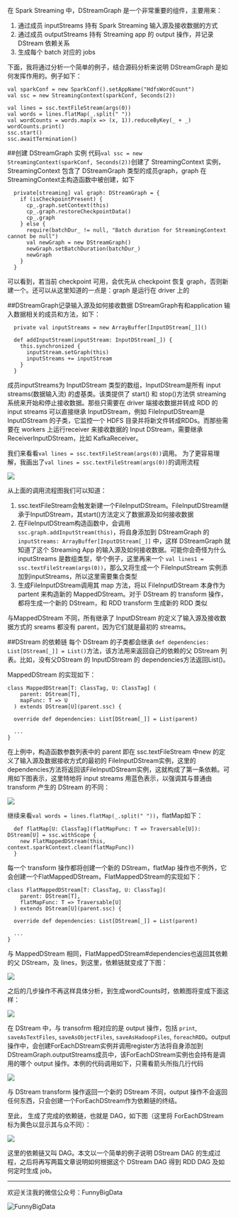 在 Spark Streaming 中，DStreamGraph 是一个非常重要的组件，主要用来：

1. 通过成员 inputStreams 持有 Spark Streaming 输入源及接收数据的方式
2. 通过成员 outputStreams 持有 Streaming app 的 output 操作，并记录 DStream 依赖关系
3. 生成每个 batch 对应的 jobs

下面，我将通过分析一个简单的例子，结合源码分析来说明 DStreamGraph 是如何发挥作用的。例子如下：

```
val sparkConf = new SparkConf().setAppName("HdfsWordCount")
val ssc = new StreamingContext(sparkConf, Seconds(2))

val lines = ssc.textFileStream(args(0))
val words = lines.flatMap(_.split(" "))
val wordCounts = words.map(x => (x, 1)).reduceByKey(_ + _)
wordCounts.print()
ssc.start()
ssc.awaitTermination()
```

##创建 DStreamGraph 实例
代码```val ssc = new StreamingContext(sparkConf, Seconds(2))```创建了 StreamingContext 实例，StreamingContext 包含了 DStreamGraph 类型的成员graph，graph 在 StreamingContext主构造函数中被创建，如下

```
  private[streaming] val graph: DStreamGraph = {
    if (isCheckpointPresent) {
      cp_.graph.setContext(this)
      cp_.graph.restoreCheckpointData()
      cp_.graph
    } else {
      require(batchDur_ != null, "Batch duration for StreamingContext cannot be null")
      val newGraph = new DStreamGraph()
      newGraph.setBatchDuration(batchDur_)
      newGraph
    }
  }
```

可以看到，若当前 checkpoint 可用，会优先从 checkpoint 恢复 graph，否则新建一个。还可以从这里知道的一点是：graph 是运行在 driver 上的 

##DStreamGraph记录输入源及如何接收数据
DStreamGraph有和application 输入数据相关的成员和方法，如下：

```
  private val inputStreams = new ArrayBuffer[InputDStream[_]]()

  def addInputStream(inputStream: InputDStream[_]) {
    this.synchronized {
      inputStream.setGraph(this)
      inputStreams += inputStream
    }
  }
```

成员inputStreams为 InputDStream 类型的数组，InputDStream是所有 input streams(数据输入流) 的虚基类。该类提供了 start() 和 stop()方法供 streaming 系统来开始和停止接收数据。那些只需要在 driver 端接收数据并转成 RDD 的 input streams 可以直接继承 InputDStream，例如 FileInputDStream是 InputDStream 的子类，它监控一个 HDFS 目录并将新文件转成RDDs。而那些需要在 workers 上运行receiver 来接收数据的 Input DStream，需要继承 ReceiverInputDStream，比如 KafkaReceiver。

我们来看看```val lines = ssc.textFileStream(args(0))```调用。
为了更容易理解，我画出了```val lines = ssc.textFileStream(args(0))```的调用流程



![](http://upload-images.jianshu.io/upload_images/204749-dbc4b52e7c2e9cc7.jpg?imageMogr2/auto-orient/strip%7CimageView2/2/w/1240)

从上面的调用流程图我们可以知道：

1. ssc.textFileStream会触发新建一个FileInputDStream。FileInputDStream继承于InputDStream，其start()方法定义了数据源及如何接收数据
2. 在FileInputDStream构造函数中，会调用```ssc.graph.addInputStream(this)```，将自身添加到 DStreamGraph 的 ```inputStreams: ArrayBuffer[InputDStream[_]]``` 中，这样 DStreamGraph 就知道了这个 Streaming App 的输入源及如何接收数据。可能你会奇怪为什么inputStreams 是数组类型，举个例子，这里再来一个 ```val lines1 = ssc.textFileStream(args(0))```，那么又将生成一个 FileInputStream 实例添加到inputStreams，所以这里需要集合类型
3. 生成FileInputDStream调用其 map 方法，将以 FileInputDStream 本身作为 partent 来构造新的 MappedDStream。对于 DStream 的 transform 操作，都将生成一个新的 DStream，和 RDD transform 生成新的 RDD 类似

与MappedDStream 不同，所有继承了 InputDStream 的定义了输入源及接收数据方式的 sreams 都没有 parent，因为它们就是最初的 streams。

##DStream 的依赖链
每个 DStream 的子类都会继承 ```def dependencies: List[DStream[_]] = List()```方法，该方法用来返回自己的依赖的父 DStream 列表。比如，没有父DStream 的 InputDStream 的 dependencies方法返回List()。

MappedDStream 的实现如下：

```
class MappedDStream[T: ClassTag, U: ClassTag] (
    parent: DStream[T],
    mapFunc: T => U
  ) extends DStream[U](parent.ssc) {

  override def dependencies: List[DStream[_]] = List(parent)

  ...
}
```

在上例中，构造函数参数列表中的 parent 即在 ssc.textFileStream 中new 的定义了输入源及数据接收方式的最初的 FileInputDStream实例，这里的 dependencies方法将返回该FileInputDStream实例，这就构成了第一条依赖。可用如下图表示，这里特地将 input streams 用蓝色表示，以强调其与普通由 transform 产生的 DStream 的不同：


![](http://upload-images.jianshu.io/upload_images/204749-30e8a5026ae33154.jpg?imageMogr2/auto-orient/strip%7CimageView2/2/w/1240)


继续来看```val words = lines.flatMap(_.split(" "))```，flatMap如下：

```
  def flatMap[U: ClassTag](flatMapFunc: T => Traversable[U]): DStream[U] = ssc.withScope {
    new FlatMappedDStream(this, context.sparkContext.clean(flatMapFunc))
  }
```

每一个 transform 操作都将创建一个新的 DStream，flatMap 操作也不例外，它会创建一个FlatMappedDStream，FlatMappedDStream的实现如下：

```
class FlatMappedDStream[T: ClassTag, U: ClassTag](
    parent: DStream[T],
    flatMapFunc: T => Traversable[U]
  ) extends DStream[U](parent.ssc) {

  override def dependencies: List[DStream[_]] = List(parent)

  ...
}
```

与 MappedDStream 相同，FlatMappedDStream#dependencies也返回其依赖的父 DStream，及 lines，到这里，依赖链就变成了下图：


![](http://upload-images.jianshu.io/upload_images/204749-062ac48682d6cfde.png?imageMogr2/auto-orient/strip%7CimageView2/2/w/1240)


之后的几步操作不再这样具体分析，到生成wordCounts时，依赖图将变成下面这样：


  
![](http://upload-images.jianshu.io/upload_images/204749-cdc22eefe55d261d.jpg?imageMogr2/auto-orient/strip%7CimageView2/2/w/1240)

在 DStream 中，与 transofrm 相对应的是 output 操作，包括 ```print```, ```saveAsTextFiles```, ```saveAsObjectFiles```, ```saveAsHadoopFiles```, ```foreachRDD```。output 操作中，会创建ForEachDStream实例并调用register方法将自身添加到DStreamGraph.outputStreams成员中，该ForEachDStream实例也会持有是调用的哪个 output 操作。本例的代码调用如下，只需看箭头所指几行代码


![](http://upload-images.jianshu.io/upload_images/204749-17591982bd064c2f.jpg?imageMogr2/auto-orient/strip%7CimageView2/2/w/1240)

与 DStream transform 操作返回一个新的 DStream 不同，output 操作不会返回任何东西，只会创建一个ForEachDStream作为依赖链的终结。

至此， 生成了完成的依赖链，也就是 DAG，如下图（这里将 ForEachDStream 标为黄色以显示其与众不同）：


![](http://upload-images.jianshu.io/upload_images/204749-7b638055eaf21878.jpg?imageMogr2/auto-orient/strip%7CimageView2/2/w/1240)

这里的依赖链又叫 DAG。本文以一个简单的例子说明 DStream DAG 的生成过程，之后将再写两篇文章说明如何根据这个 DStream DAG 得到 RDD DAG 及如何定时生成 job。

---

欢迎关注我的微信公众号：FunnyBigData

![FunnyBigData](http://upload-images.jianshu.io/upload_images/204749-2f217e5d38fc1bcb.jpg?imageMogr2/auto-orient/strip%7CimageView2/2/w/1240)
